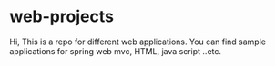 # web-projects
Hi, This is a repo for different web applications. You can find sample applications for spring web mvc, HTML, java script ..etc.

